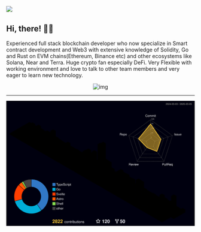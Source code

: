 ![](https://komarev.com/ghpvc/?username=mateothegreat&base=43283&style=flat)

## Hi, there! 👋✨

Experienced full stack blockchain developer who now specialize in Smart contract development and Web3 with extensive knowledge of Solidity, Go and Rust on EVM chains(Ethereum, Binance etc) and other ecosystems like Solana, Near and Terra. 
Huge crypto fan especially DeFi. Very Flexible with working environment and love to talk to other team members and very eager to learn new technology.

<p align="center">
<img src="https://i.postimg.cc/LsTkdcs5/61dc2a68-bc6e-407b-9b04-3b2d39a3316b.png" width="800" alt="img" />
</p>

---

![graph](profile-3d-contrib/profile-night-rainbow.svg)
